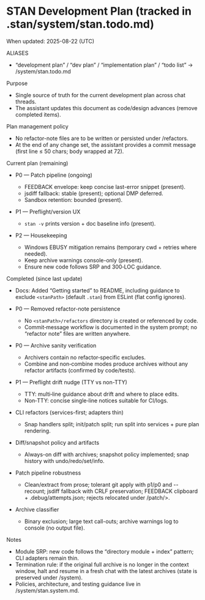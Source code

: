 # STAN Development Plan (tracked in .stan/system/stan.todo.md)

When updated: 2025-08-22 (UTC)

ALIASES

- “development plan” / “dev plan” / “implementation plan” / “todo list”
  → <stanPath>/system/stan.todo.md

Purpose

- Single source of truth for the current development plan across chat
  threads.
- The assistant updates this document as code/design advances (remove
  completed items).

Plan management policy

- No refactor-note files are to be written or persisted under
  <stanPath>/refactors.
- At the end of any change set, the assistant provides a commit message
  (first line ≤ 50 chars; body wrapped at 72).

Current plan (remaining)

- P0 — Patch pipeline (ongoing)
  - FEEDBACK envelope: keep concise last-error snippet (present).
  - jsdiff fallback: stable (present); optional DMP deferred.
  - Sandbox retention: bounded (present).

- P1 — Preflight/version UX
  - `stan -v` prints version + doc baseline info (present).

- P2 — Housekeeping
  - Windows EBUSY mitigation remains (temporary cwd + retries where
    needed).
  - Keep archive warnings console-only (present).
  - Ensure new code follows SRP and 300‑LOC guidance.

Completed (since last update)

- Docs: Added “Getting started” to README, including guidance to exclude
  `<stanPath>` (default `.stan`) from ESLint (flat config ignores).

- P0 — Removed refactor-note persistence
  - No `<stanPath>/refactors` directory is created or referenced by code.
  - Commit‑message workflow is documented in the system prompt; no “refactor
    note” files are written anywhere.

- P0 — Archive sanity verification
  - Archivers contain no refactor‑specific excludes.
  - Combine and non‑combine modes produce archives without any refactor
    artifacts (confirmed by code/tests).

- P1 — Preflight drift nudge (TTY vs non-TTY)
  - TTY: multi‑line guidance about drift and where to place edits.
  - Non‑TTY: concise single‑line notices suitable for CI/logs.

- CLI refactors (services-first; adapters thin)
  - Snap handlers split; init/patch split; run split into services +
    pure plan rendering.
- Diff/snapshot policy and artifacts
  - Always-on diff with archives; snapshot policy implemented; snap
    history with undo/redo/set/info.
- Patch pipeline robustness
  - Clean/extract from prose; tolerant git apply with p1/p0 and
    --recount; jsdiff fallback with CRLF preservation; FEEDBACK
    clipboard + .debug/attempts.json; rejects relocated under
    <stanPath>/patch/>.
- Archive classifier
  - Binary exclusion; large text call-outs; archive warnings log to
    console (no output file).

Notes

- Module SRP: new code follows the “directory module + index” pattern;
  CLI adapters remain thin.
- Termination rule: if the original full archive is no longer in the
  context window, halt and resume in a fresh chat with the latest
  archives (state is preserved under <stanPath>/system).
- Policies, architecture, and testing guidance live in
  <stanPath>/system/stan.system.md.
